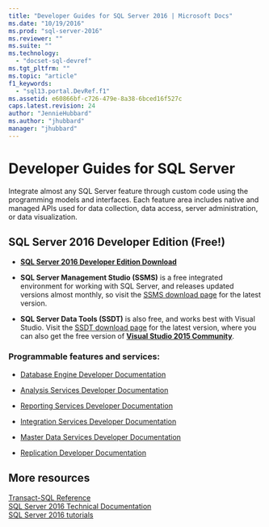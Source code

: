 ```yaml
---
title: "Developer Guides for SQL Server 2016 | Microsoft Docs"
ms.date: "10/19/2016"
ms.prod: "sql-server-2016"
ms.reviewer: ""
ms.suite: ""
ms.technology: 
  - "docset-sql-devref"
ms.tgt_pltfrm: ""
ms.topic: "article"
f1_keywords: 
  - "sql13.portal.DevRef.f1"
ms.assetid: e60866bf-c726-479e-8a38-6bced16f527c
caps.latest.revision: 24
author: "JennieHubbard"
ms.author: "jhubbard"
manager: "jhubbard"
---
```

# Developer Guides for SQL Server
  Integrate almost any SQL Server feature through custom code using the programming models and interfaces. Each feature area includes native and managed APIs used for data collection, data access, server administration, or data visualization.  
  
## SQL Server 2016 Developer Edition (Free!)

- [**SQL Server 2016 Developer Edition Download**](https://my.visualstudio.com/Downloads?q=SQL%20Server%20Developer)

- **SQL Server Management Studio (SSMS)** is a free integrated environment for working with SQL Server, and releases updated versions almost monthly, so visit the [SSMS download page](https://msdn.microsoft.com/library/mt238290.aspx) for the latest version.

- **SQL Server Data Tools (SSDT)** is also free, and works best with Visual Studio. Visit the [SSDT download page](https://msdn.microsoft.com/library/mt204009.aspx) for the latest version, where you can also get the free version of **[Visual Studio 2015 Community](https://www.microsoft.com/en-us/download/details.aspx?id=48146)**.

  
### Programmable features and services: 
 - [Database Engine Developer Documentation](../relational-databases/database-engine-developer-documentation.md)  
  
  - [Analysis Services Developer Documentation](../analysis-services/analysis-services-developer-documentation.md)  
  
 -  [Reporting Services Developer Documentation](../reporting-services/reporting-services-developer-documentation.md)  
  
  - [Integration Services Developer Documentation](../integration-services/integration-services-developer-documentation.md)  
  
 -  [Master Data Services Developer Documentation](../master-data-services/develop/master-data-services-developer-documentation.md)  
  
 -  [Replication Developer Documentation](../relational-databases/replication/concepts/replication-developer-documentation.md)  
  
## More resources 
 [Transact-SQL Reference](../t-sql/language-reference.md)   
 [SQL Server 2016 Technical Documentation](https://msdn.microsoft.com/library/ms130214.aspx)   
 [SQL Server 2016 tutorials](../sql-server/tutorials-for-sql-server-2016.md)  
  
  
